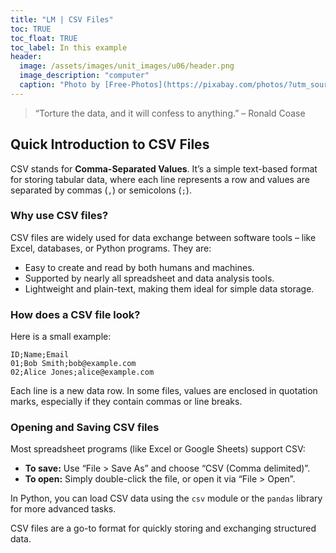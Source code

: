 ```yaml
---
title: "LM | CSV Files"
toc: TRUE
toc_float: TRUE
toc_label: In this example
header:
  image: /assets/images/unit_images/u06/header.png
  image_description: "computer"
  caption: "Photo by [Free-Photos](https://pixabay.com/photos/?utm_source=link-attribution&amp;utm_medium=referral&amp;utm_campaign=image&amp;utm_content=336373) [Pixabay](https://pixabay.com/de/?utm_source=link-attribution&amp;utm_medium=referral&amp;utm_campaign=image&amp;utm_content=336373)"
---
```


> “Torture the data, and it will confess to anything.” – Ronald Coase

<!--more-->

## Quick Introduction to CSV Files

CSV stands for **Comma-Separated Values**. It’s a simple text-based format for storing tabular data, where each line represents a row and values are separated by commas (`,`) or semicolons (`;`).

### Why use CSV files?

CSV files are widely used for data exchange between software tools – like Excel, databases, or Python programs. They are:

- Easy to create and read by both humans and machines.
- Supported by nearly all spreadsheet and data analysis tools.
- Lightweight and plain-text, making them ideal for simple data storage.

### How does a CSV file look?

Here is a small example:

```csv
ID;Name;Email
01;Bob Smith;bob@example.com
02;Alice Jones;alice@example.com
```

Each line is a new data row. In some files, values are enclosed in quotation marks, especially if they contain commas or line breaks.

### Opening and Saving CSV files

Most spreadsheet programs (like Excel or Google Sheets) support CSV:

- **To save:** Use “File > Save As” and choose “CSV (Comma delimited)”.
- **To open:** Simply double-click the file, or open it via “File > Open”.

In Python, you can load CSV data using the `csv` module or the `pandas` library for more advanced tasks.

CSV files are a go-to format for quickly storing and exchanging structured data.

